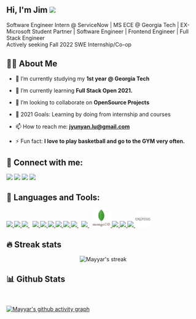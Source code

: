 ## Hi, I'm Jim <img src="https://raw.githubusercontent.com/MartinHeinz/MartinHeinz/master/wave.gif" width="10px"> 
Software Engineer Intern @ ServiceNow | MS ECE @ Georgia Tech | EX-Microsoft Student Partner | Software Engineer | Frontend Engineer | Full Stack Engineer 
<br>
Actively seeking Fall 2022 SWE Internship/Co-op

## 🙋‍♂️ About Me

- 🔭 I’m currently studying my **1st year @ Georgia Tech**

- 🌱 I’m currently learning **Full Stack Open 2021.**

- 👯 I’m looking to collaborate on **OpenSource Projects**

- 🥅 2021 Goals: Learning by doing from internship and courses

- 📫 How to reach me: **jyunyan.lu@gmail.com**

- ⚡ Fun fact: **I love to play basketball and go to the GYM very often.**

## 🔗 Connect with me:
<p align="left">

<a href = "https://www.linkedin.com/in/jyun-yan-lu/"><img src="https://img.icons8.com/fluent/48/000000/linkedin.png"/></a>
<a href = "https://www.instagram.com/__jimlu/"><img src="https://img.icons8.com/fluent/48/000000/instagram-new.png"/></a>
<a href = "https://twitter.com/"><img src="https://img.icons8.com/fluent/48/000000/twitter.png"/></a>
<a href = "https://www.youtube.com/"><img src="https://img.icons8.com/color/48/000000/youtube-play.png"/></a>

</p>

## 🚀 Languages and Tools:

<p align="left"> 
    <a href="https://www.python.org" target="_blank"> <img src="https://img.icons8.com/color/48/000000/python.png"/> </a>
    <a href="https://www.java.com" target="_blank"> <img src="https://img.icons8.com/color/48/000000/java-coffee-cup-logo.png"/> </a>
    <a style="padding-right:8px;" href="https://www.cprogramming.com/" target="_blank"> <img src="https://img.icons8.com/color/48/000000/c-programming.png"/> </a>
    <a href="https://reactjs.org/" target="_blank"> <img src="https://img.icons8.com/color/48/000000/react-native.png"/> </a>
    <a href="https://developer.mozilla.org/en-US/docs/Web/JavaScript" target="_blank"> <img src="https://img.icons8.com/color/48/000000/javascript.png"/> </a> 
    <a href="https://www.w3.org/html/" target="_blank"> <img src="https://img.icons8.com/color/48/000000/html-5.png"/> </a> 
    <a href="https://www.w3schools.com/css/" target="_blank"> <img src="https://img.icons8.com/color/48/000000/css3.png"/> </a> 
    <a href="https://getbootstrap.com" target="_blank"> <img src="https://img.icons8.com/color/48/000000/bootstrap.png"/> </a> 
    <a style="padding-right:8px;" href="https://nodejs.org" target="_blank"> <img src="https://img.icons8.com/color/48/000000/nodejs.png"/> </a> 
    <a style="padding-right:8px;" href="https://www.mysql.com/" target="_blank"> <img src="https://img.icons8.com/fluent/50/000000/mysql-logo.png"/> </a>
    <a href="https://www.mongodb.com/" target="_blank"> <img src="https://raw.githubusercontent.com/devicons/devicon/master/icons/mongodb/mongodb-original-wordmark.svg" alt="mongodb" width="48" height="48"/> </a> 
    <a href="https://firebase.google.com/" target="_blank"> <img src="https://img.icons8.com/color/48/000000/firebase.png"/> </a> 
    <a href="https://git-scm.com/" target="_blank"> <img src="https://img.icons8.com/color/48/000000/git.png"/> </a> 
    <a href="https://redux.js.org" target="_blank"> <img src="https://img.icons8.com/color/48/000000/redux.png"/> </a>
    <a href="https://expressjs.com" target="_blank"> <img src="https://raw.githubusercontent.com/devicons/devicon/master/icons/express/express-original-wordmark.svg" alt="express" width="40" height="40"/> </a>
</p>

## 🔥 Streak stats

<!-- GitHub Readme Streak Stats - https://github.com/DenverCoder1/github-readme-streak-stats -->
<p align="center">
        <img title="🔥 Get streak stats for your profile at git.io/streak-stats" alt="Mayyar's streak" src="https://github-readme-streak-stats.herokuapp.com/?user=mayyar&theme=black-ice&hide_border=true&stroke=0000&background=060A0CD0"/>
    
</p>

## 📊 Github Stats

<br/>

[![Mayyar's github activity graph](https://activity-graph.herokuapp.com/graph?username=mayyar&theme=react-dark)](https://github.com/ashutosh00710/github-readme-activity-graph)
